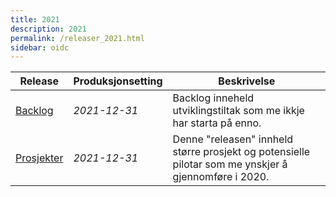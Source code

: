 ```yaml
---
title: 2021
description: 2021
permalink: /releaser_2021.html
sidebar: oidc
---
```


|Release|Produksjonsetting|Beskrivelse|
|-|-|-|
|[Backlog](Backlog.html)|*2021-12-31*| Backlog inneheld utviklingstiltak som me ikkje har starta på enno.  |
|[Prosjekter](Prosjekter.html)|*2021-12-31*| Denne "releasen" innheld større prosjekt og potensielle pilotar som me ynskjer å gjennomføre i 2020. |
